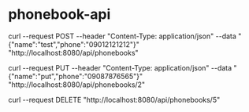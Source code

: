 # phonebook-api
curl --request POST --header "Content-Type: application/json" --data "{\"name\":\"test\",\"phone\":\"09012121212\"}" "http://localhost:8080/api/phonebooks"

curl --request PUT --header "Content-Type: application/json" --data "{\"name\":\"put\",\"phone\":\"09087876565\"}" "http://localhost:8080/api/phonebooks/2"

curl --request DELETE "http://localhost:8080/api/phonebooks/5"